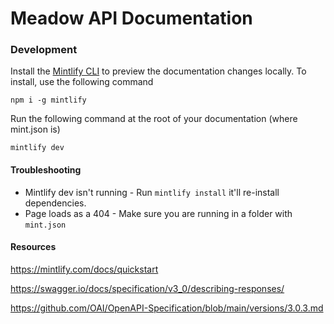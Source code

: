 # Meadow API Documentation

### Development

Install the [Mintlify CLI](https://www.npmjs.com/package/mintlify) to preview the documentation changes locally. To install, use the following command

```
npm i -g mintlify
```

Run the following command at the root of your documentation (where mint.json is)

```
mintlify dev
```

#### Troubleshooting

- Mintlify dev isn't running - Run `mintlify install` it'll re-install dependencies.
- Page loads as a 404 - Make sure you are running in a folder with `mint.json`

#### Resources

https://mintlify.com/docs/quickstart

https://swagger.io/docs/specification/v3_0/describing-responses/

https://github.com/OAI/OpenAPI-Specification/blob/main/versions/3.0.3.md

